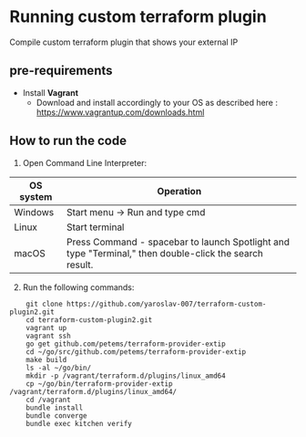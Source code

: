 # Running custom terraform plugin
Compile custom terraform plugin that shows your external IP
 
## pre-requirements

- Install **Vagrant**
    - Download and install accordingly to your OS as described here : https://www.vagrantup.com/downloads.html
	
## How to run the code
1. Open Command Line Interpreter: 

 OS system | Operation
 ------------ | -------------
| Windows | Start menu -> Run and type cmd |
| Linux  |Start terminal |
| macOS | Press Command - spacebar to launch Spotlight and type "Terminal," then double-click the search result. |

2. Run the following commands:
```
    git clone https://github.com/yaroslav-007/terraform-custom-plugin2.git
    cd terraform-custom-plugin2.git
    vagrant up
    vagrant ssh 
    go get github.com/petems/terraform-provider-extip
    cd ~/go/src/github.com/petems/terraform-provider-extip
    make build
    ls -al ~/go/bin/
    mkdir -p /vagrant/terraform.d/plugins/linux_amd64
    cp ~/go/bin/terraform-provider-extip /vagrant/terraform.d/plugins/linux_amd64/
    cd /vagrant
    bundle install
    bundle converge
    bundle exec kitchen verify
```
